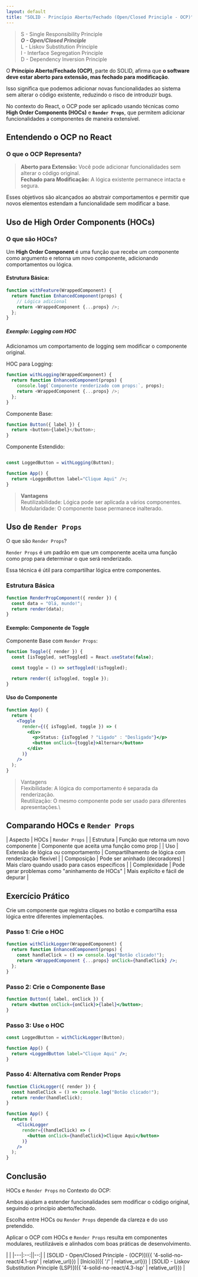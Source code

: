 ```yaml
---
layout: default
title: "SOLID - Princípio Aberto/Fechado (Open/Closed Principle - OCP)"
---
```


> S - Single Responsibility Principle\
> ***O - Open/Closed Principle***\
> L - Liskov Substitution Principle\
> I - Interface Segregation Principle\
> D - Dependency Inversion Principle

O **Princípio Aberto/Fechado (OCP)**, parte do SOLID, afirma que **o software deve estar aberto para extensão, mas fechado para modificação**.

Isso significa que podemos adicionar novas funcionalidades ao sistema sem alterar o código existente, reduzindo o risco de introduzir bugs.

No contexto do React, o OCP pode ser aplicado usando técnicas como **High Order Components (HOCs)** e **`Render Props`**, que permitem adicionar funcionalidades a componentes de maneira extensível.

## Entendendo o OCP no React

### O que o OCP Representa?

> **Aberto para Extensão:** Você pode adicionar funcionalidades sem alterar o código original.\
> **Fechado para Modificação:** A lógica existente permanece intacta e segura.

Esses objetivos são alcançados ao abstrair comportamentos e permitir que novos elementos estendam a funcionalidade sem modificar a base.

## Uso de High Order Components (HOCs)

### O que são HOCs?

Um **High Order Component** é uma função que recebe um componente como argumento e retorna um novo componente, adicionando comportamentos ou lógica.

#### **Estrutura Básica:**

```javascript
function withFeature(WrappedComponent) {
  return function EnhancedComponent(props) {
    // Lógica adicional
    return <WrappedComponent {...props} />;
  };
}
```

##### Exemplo: Logging com HOC

Adicionamos um comportamento de logging sem modificar o componente original.

HOC para Logging:

```javascript
function withLogging(WrappedComponent) {
  return function EnhancedComponent(props) {
    console.log(`Componente renderizado com props:`, props);
    return <WrappedComponent {...props} />;
  };
}
```

Componente Base:

```javascript
function Button({ label }) {
  return <button>{label}</button>;
}
```

Componente Estendido:

```javascript

const LoggedButton = withLogging(Button);

function App() {
  return <LoggedButton label="Clique Aqui" />;
}
```

> **Vantagens**\
> Reutilizabilidade: Lógica pode ser aplicada a vários componentes.\
> Modularidade: O componente base permanece inalterado.

## Uso de `Render Props`

O que são `Render Props`?

`Render Props` é um padrão em que um componente aceita uma função como prop para determinar o que será renderizado.

Essa técnica é útil para compartilhar lógica entre componentes.

### Estrutura Básica

```javascript
function RenderPropComponent({ render }) {
  const data = "Olá, mundo!";
  return render(data);
}
```

#### Exemplo: Componente de Toggle

Componente Base com `Render Props`:

```javascript
function Toggle({ render }) {
  const [isToggled, setToggled] = React.useState(false);

  const toggle = () => setToggled(!isToggled);

  return render({ isToggled, toggle });
}
```

#### Uso do Componente

```jsx
function App() {
  return (
    <Toggle
      render={({ isToggled, toggle }) => (
        <div>
          <p>Status: {isToggled ? "Ligado" : "Desligado"}</p>
          <button onClick={toggle}>Alternar</button>
        </div>
      )}
    />
  );
}
```

> Vantagens\
> Flexibilidade: A lógica do comportamento é separada da renderização.\
> Reutilização: O mesmo componente pode ser usado para diferentes apresentações.\

## Comparando HOCs e `Render Props`

| Aspecto        | HOCs                                              | `Render Props`                                        |
| Estrutura      | Função que retorna um novo componente             | Componente que aceita uma função como prop            |
| Uso            | Extensão de lógica ou comportamento               | Compartilhamento de lógica com renderização flexível  |
| Composição     | Pode ser aninhado (decoradores)                   | Mais claro quando usado para casos específicos        |
| Complexidade   | Pode gerar problemas como "aninhamento de HOCs"   | Mais explícito e fácil de depurar                     |

## Exercício Prático

Crie um componente que registra cliques no botão e compartilha essa lógica entre diferentes implementações.

### Passo 1: Crie o HOC

```jsx
function withClickLogger(WrappedComponent) {
  return function EnhancedComponent(props) {
    const handleClick = () => console.log("Botão clicado!");
    return <WrappedComponent {...props} onClick={handleClick} />;
  };
}
```

### Passo 2: Crie o Componente Base

```jsx
function Button({ label, onClick }) {
  return <button onClick={onClick}>{label}</button>;
}
```

### Passo 3: Use o HOC

```jsx
const LoggedButton = withClickLogger(Button);

function App() {
  return <LoggedButton label="Clique Aqui" />;
}
```

### Passo 4: Alternativa com Render Props

```jsx
function ClickLogger({ render }) {
  const handleClick = () => console.log("Botão clicado!");
  return render(handleClick);
}

function App() {
  return (
    <ClickLogger
      render={(handleClick) => (
        <button onClick={handleClick}>Clique Aqui</button>
      )}
    />
  );
}
```

## Conclusão

HOCs e `Render Props` no Contexto do OCP:

Ambos ajudam a estender funcionalidades sem modificar o código original, seguindo o princípio aberto/fechado.

Escolha entre HOCs ou `Render Props` depende da clareza e do uso pretendido.

Aplicar o OCP com HOCs e `Render Props` resulta em componentes modulares, reutilizáveis e alinhados com boas práticas de desenvolvimento.

| |
|---|:--:||--:|
| [SOLID - Open/Closed Principle - (OCP)]({{ '4-solid-no-react/4.1-srp' | relative_url}}) | [Início]({{ '/' | relative_url}}) | [SOLID - Liskov Substitution Principle (LSP)]({{ '4-solid-no-react/4.3-lsp' | relative_url}}) |
